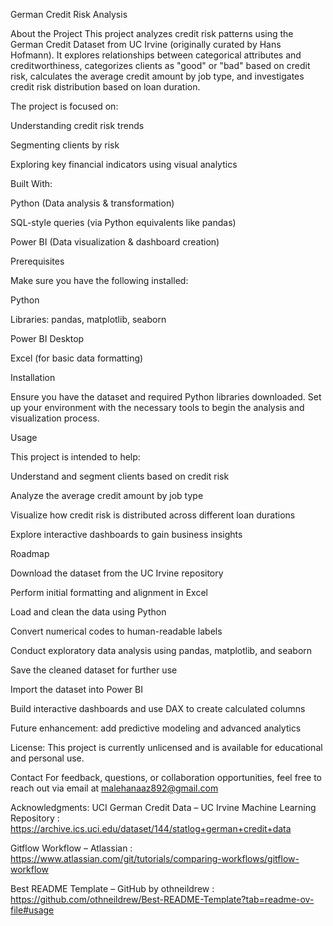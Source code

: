 German Credit Risk Analysis

About the Project
This project analyzes credit risk patterns using the German Credit Dataset from UC Irvine (originally curated by Hans Hofmann). It explores relationships between categorical attributes and creditworthiness, categorizes clients as "good" or "bad" based on credit risk, calculates the average credit amount by job type, and investigates credit risk distribution based on loan duration.

The project is focused on:

Understanding credit risk trends

Segmenting clients by risk

Exploring key financial indicators using visual analytics

Built With:

Python (Data analysis & transformation)

SQL-style queries (via Python equivalents like pandas)

Power BI (Data visualization & dashboard creation)

Prerequisites

Make sure you have the following installed:

Python 

Libraries: pandas, matplotlib, seaborn

Power BI Desktop

Excel (for basic data formatting)

 Installation

 Ensure you have the dataset and required Python libraries downloaded. Set up your environment with the necessary tools to begin the analysis and visualization process.

Usage

This project is intended to help:

Understand and segment clients based on credit risk

Analyze the average credit amount by job type

Visualize how credit risk is distributed across different loan durations

Explore interactive dashboards to gain business insights

Roadmap

Download the dataset from the UC Irvine repository

Perform initial formatting and alignment in Excel

Load and clean the data using Python

Convert numerical codes to human-readable labels

Conduct exploratory data analysis using pandas, matplotlib, and seaborn

Save the cleaned dataset for further use

Import the dataset into Power BI

Build interactive dashboards and use DAX to create calculated columns

Future enhancement: add predictive modeling and advanced analytics

License:
This project is currently unlicensed and is available for educational and personal use.


Contact
For feedback, questions, or collaboration opportunities, feel free to reach out via email at malehanaaz892@gmail.com

Acknowledgments:
UCI German Credit Data – UC Irvine Machine Learning Repository : https://archive.ics.uci.edu/dataset/144/statlog+german+credit+data

Gitflow Workflow – Atlassian : https://www.atlassian.com/git/tutorials/comparing-workflows/gitflow-workflow

Best README Template – GitHub by othneildrew : https://github.com/othneildrew/Best-README-Template?tab=readme-ov-file#usage

